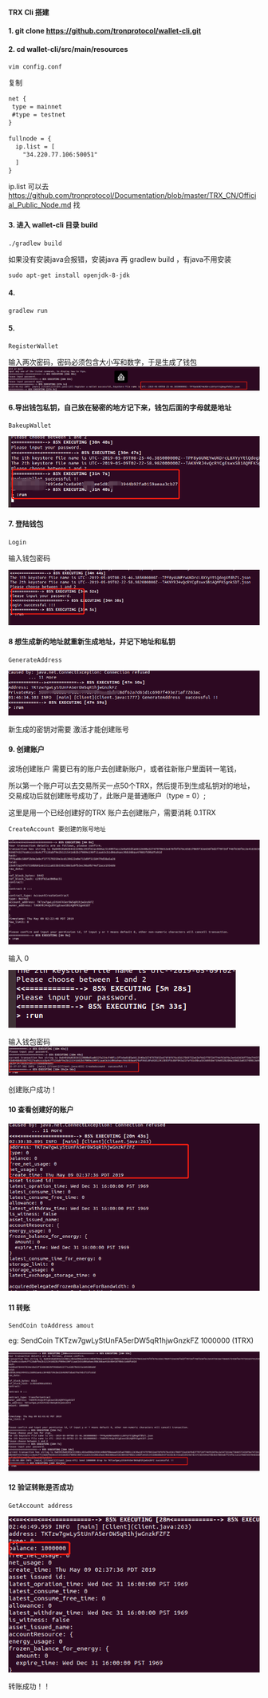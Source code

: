 #### TRX Cli 搭建

#### 1. git clone <https://github.com/tronprotocol/wallet-cli.git>

#### 2. cd wallet-cli/src/main/resources

````
vim config.conf 
````

复制

```
net {
 type = mainnet
 #type = testnet 
}

fullnode = {
  ip.list = [
    "34.220.77.106:50051"
  ]
}

```

ip.list 可以去 <https://github.com/tronprotocol/Documentation/blob/master/TRX_CN/Official_Public_Node.md> 找

#### 3.  进入 wallet-cli 目录 build

```
./gradlew build 
```

如果没有安装java会报错，安装java 再 gradlew build ，有java不用安装

```shell
sudo apt-get install openjdk-8-jdk
```

#### 4.  

```shell
gradlew run
```

#### 5. 

````
RegisterWallet
````

输入两次密码，密码必须包含大小写和数字，于是生成了钱包
![Alt text](./picture/1.png)

#### 6.导出钱包私钥，自己放在秘密的地方记下来，钱包后面的字母就是地址

````
BakeupWallet 
````
![Alt text](./picture/2.png)

#### 7. 登陆钱包

```
Login
```

输入钱包密码

![Alt text](./picture/3.png)

#### 8 想生成新的地址就重新生成地址，并记下地址和私钥

```
GenerateAddress
```
![Alt text](./picture/4.png)

新生成的密钥对需要 激活才能创建账号

#### 9. 创建账户

波场创建账户 需要已有的账户去创建新账户，或者往新账户里面转一笔钱，

所以第一个账户可以去交易所买一点50个TRX，然后提币到生成私钥对的地址，交易成功后就创建账号成功了，此账户是普通账户（type = 0）;

这里是用一个已经创建好的TRX 账户去创建账户，需要消耗 0.1TRX

````
CreateAccount 要创建的账号地址
````
![Alt text](./picture/5.png)

输入 0

![Alt text](./picture/6.png)

输入钱包密码
![Alt text](./picture/8.png)

创建账户成功！

#### 10 查看创建好的账户
![Alt text](./picture/9.png)

#### 11 转账

```
SendCoin toAddress amout 
```

eg: SendCoin TKTzw7gwLyStUnFA5erDW5qR1hjwGnzkFZ  1000000 (1TRX)

![Alt text](./picture/10.png)

#### 12 验证转账是否成功

````
GetAccount address
````
![Alt text](./picture/11.png)

转账成功！！